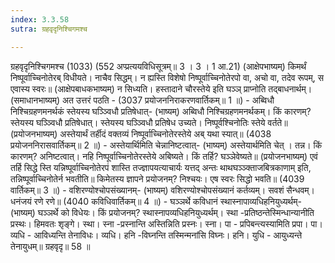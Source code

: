 ```yaml
---
index: 3.3.58
sutra: ग्रहवृदृनिश्चिगमश्च

---
```

ग्रहवृदृनिश्चिगमश्च (1033) (552 अप्प्रत्ययविधिसूत्रम्॥ 3 । 3 । 1 आ.21) (आक्षेपभाष्यम्) किमर्थं निष्पूर्वाच्चिनोतेरब् विधीयते। नाचैव सिद्धम्। न ह्यस्ति विशेषो निष्पूर्वाच्चिनोतेरपो वा, अचो वा, तदेव रूपम्, स एवास्य स्वरः॥ (आक्षेपबाधकभाष्यम्) न सिध्यति। हस्तादाने चौरस्तेये इति घञ्ञ् प्राप्नोति तद्बाधनार्थम्। (समाधानभाष्यम्) अत उत्तरं पठति -  (3037 प्रयोजननिराकरणवार्तिकम्॥ 1 ॥) - अब्विधौ निश्चिग्रहणमनर्थकं स्तेयस्य घञ्ञ्विधौ प्रतिषेधात्- (भाष्यम्) अब्विधौ निश्चिग्रहणमनर्थकम्। किं कारणम्? स्तेयस्य घञ्ञ्विधौ प्रतिषेधात्। स्तेयस्य घञ्ञ्विधौ प्रतिषेध उच्यते। निष्पूर्वश्चिनोतिः स्तेये वर्तते॥ (प्रयोजनभाष्यम्) अस्तेयार्थं तर्हीदं वक्तव्यं निष्पूर्वाच्चिनोतेरस्तेये अब् यथा स्यात्॥ (4038 प्रयोजननिरासवार्तिकम्॥ 2 ॥) - अस्तेयार्थिमिति चेन्नानिष्टत्वात्- (भाष्यम्) अस्तेयार्थमिति चेत् । तन्न। किं कारणम्? अनिष्टत्वात्। नहि निष्पूर्वाच्चिनोतेरस्तेये अबिष्यते। किं तर्हि? घञ्ञेवेष्यते॥ (प्रयोजनभाष्यम्) एवं तर्हि सिद्धे स्ति यन्निष्पूर्वाच्चिनोतेरपं शास्ति तज्ज्ञापयत्याचार्यः यत्तद् अन्तः थाथघञ्ञ्क्ताजबित्रकाणाम् इति, तन्निष्पूर्वाच्चिनोतेर्न भवतीति॥ किमेतस्य ज्ञापने प्रयोजनम्? निश्चयः। एष स्वरः सिद्धो भवति॥ (4039 वार्तिकम्॥ 3 ॥) - वशिरण्योश्चोपसंख्यानम्- (भाष्यम्) वशिरण्योश्चोपसंख्यानं कर्तव्यम्। सवशं सैन्धवम्। धनंजयं रणे रणे॥ (4040 कविधिवार्तिकम्॥ 4 ॥) - घञ्ञर्थे कविधानं स्थास्नापाव्यधिहनियुध्यर्थम्- (भाष्यम्) घञ्ञर्थे को विधेयः। किं प्रयोजनम्? स्थास्नापव्यधिहनियुध्यर्थम्। स्था -प्रतिष्ठन्तेस्मिन्धान्यानीति प्रस्थः। हिमवतः शृङ्गे। स्था। स्ना -प्रस्नान्ति अस्तिन्निति प्रस्नः। स्ना। पा - प्रपिबन्त्यस्यामिति प्रपा। पा। व्यधि - आविध्यन्ति तेनाविधः। व्यधि। हनि -विघ्नन्ति तस्मिन्मनांसि विघ्नः। हनि। युधि - आयुध्यन्ते तेनायुधम्॥ ग्रहवृदृ॥ 58 ॥